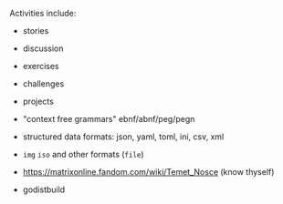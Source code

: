 
Activities include:

* stories
* discussion
* exercises
* challenges
* projects

* "context free grammars" ebnf/abnf/peg/pegn
* structured data formats: json, yaml, toml, ini, csv, xml
* `img` `iso` and other formats (`file`)
* https://matrixonline.fandom.com/wiki/Temet_Nosce (know thyself)

* godistbuild
